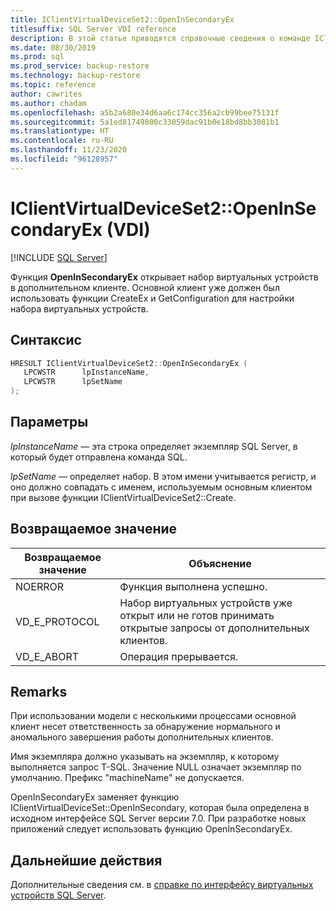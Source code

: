 ```yaml
---
title: IClientVirtualDeviceSet2::OpenInSecondaryEx
titlesuffix: SQL Server VDI reference
description: В этой статье приводятся справочные сведения о команде IClientVirtualDeviceSet2::OpenInSecondaryEx.
ms.date: 08/30/2019
ms.prod: sql
ms.prod_service: backup-restore
ms.technology: backup-restore
ms.topic: reference
author: cawrites
ms.author: chadam
ms.openlocfilehash: a5b2a680e34d6aa6c174cc356a2cb99bee75131f
ms.sourcegitcommit: 5a1ed81749800c33059dac91b0e18bd8bb3081b1
ms.translationtype: HT
ms.contentlocale: ru-RU
ms.lasthandoff: 11/23/2020
ms.locfileid: "96128957"
---
```

# <a name="iclientvirtualdeviceset2openinsecondaryex-vdi"></a>IClientVirtualDeviceSet2::OpenInSecondaryEx (VDI)

[!INCLUDE [SQL Server](../../../includes/applies-to-version/sqlserver.md)]

Функция **OpenInSecondaryEx** открывает набор виртуальных устройств в дополнительном клиенте. Основной клиент уже должен был использовать функции CreateEx и GetConfiguration для настройки набора виртуальных устройств.

## <a name="syntax"></a>Синтаксис

```c
HRESULT IClientVirtualDeviceSet2::OpenInSecondaryEx (
   LPCWSTR      lpInstanceName,
   LPCWSTR      lpSetName
);
```

## <a name="parameters"></a>Параметры

*lpInstanceName* — эта строка определяет экземпляр SQL Server, в который будет отправлена команда SQL.

*lpSetName* — определяет набор. В этом имени учитывается регистр, и оно должно совпадать с именем, используемым основным клиентом при вызове функции IClientVirtualDeviceSet2::Create.

## <a name="return-value"></a>Возвращаемое значение

|Возвращаемое значение | Объяснение |
|---|---|
| NOERROR | Функция выполнена успешно. |
| VD_E_PROTOCOL | Набор виртуальных устройств уже открыт или не готов принимать открытые запросы от дополнительных клиентов. |
| VD_E_ABORT | Операция прерывается. |

## <a name="remarks"></a>Remarks

При использовании модели с несколькими процессами основной клиент несет ответственность за обнаружение нормального и аномального завершения работы дополнительных клиентов.

Имя экземпляра должно указывать на экземпляр, к которому выполняется запрос T-SQL. Значение NULL означает экземпляр по умолчанию. Префикс "machineName\" не допускается.

OpenInSecondaryEx заменяет функцию IClientVirtualDeviceSet::OpenInSecondary, которая была определена в исходном интерфейсе SQL Server версии 7.0. При разработке новых приложений следует использовать функцию OpenInSecondaryEx.

## <a name="next-steps"></a>Дальнейшие действия

Дополнительные сведения см. в [справке по интерфейсу виртуальных устройств SQL Server](reference-virtual-device-interface.md).